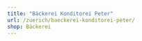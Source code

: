 ```yaml
---
title: "Bäckerei Konditorei Peter"
url: /zuerich/baeckerei-konditorei-peter/
shop: Bäckerei
---
```


